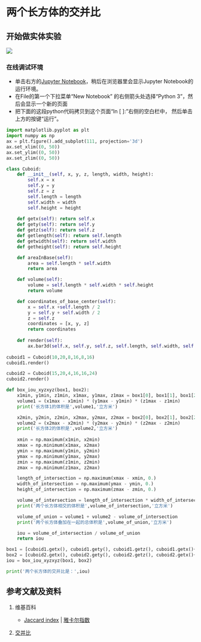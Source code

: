 # 两个长方体的交并比

## 开始做实体实验

![](/images/对长方体的各种操作/对两个或多个长方体的运算/两个长方体的交并比/1a1.jpg)

### 在线调试环境

- 单击右方的[Jupyter Notebook](https://mybinder.org/v2/gh/ipython/ipython-in-depth/master?filepath=binder/Index.ipynb)，稍后在浏览器里会显示Jupyter Notebook的运行环境。
- 在File的第一个下拉菜单“New Notebook” 的右侧箭头处选择“Python 3”，然后会显示一个新的页面
- 把下面的这段python代码拷贝到这个页面“In [ ]:”右侧的空白栏中， 然后单击上方的按键“运行”。

```python
import matplotlib.pyplot as plt
import numpy as np 
ax = plt.figure().add_subplot(111, projection='3d')
ax.set_xlim((0, 50))
ax.set_ylim((0, 50))
ax.set_zlim((0, 50))

class Cuboid:
    def __init__(self, x, y, z, length, width, height):
        self.x = x
        self.y = y
        self.z = z        
        self.length = length
        self.width = width   
        self.height = height
    
    def getx(self): return self.x
    def gety(self): return self.y
    def getz(self): return self.z    
    def getlength(self): return self.length
    def getwidth(self): return self.width
    def getheight(self): return self.height

    def areaInBase(self):
        area = self.length * self.width
        return area

    def volume(self):
        volume = self.length * self.width * self.height
        return volume        

    def coordinates_of_base_center(self):
        x = self.x +self.length / 2
        y = self.y + self.width / 2
        z = self.z
        coordinates = [x, y, z]
        return coordinates
        
    def render(self):
        ax.bar3d(self.x, self.y, self.z, self.length, self.width, self.height, color="green", alpha=0.5)
        
cuboid1 = Cuboid(10,20,8,16,8,16)
cuboid1.render()

cuboid2 = Cuboid(15,20,4,16,16,24)
cuboid2.render()

def box_iou_xyzxyz(box1, box2):
    x1min, y1min, z1min, x1max, y1max, z1max = box1[0], box1[1], box1[2], box1[3], box1[4], box1[5]
    volume1 = (x1max - x1min) * (y1max - y1min) * (z1max - z1min)
    print('长方体1的体积是',volume1,'立方米')

    x2min, y2min, z2min, x2max, y2max, z2max = box2[0], box2[1], box2[2], box2[3], box2[4], box2[5]
    volume2 = (x2max - x2min) * (y2max - y2min) * (z2max - z2min)
    print('长方体2的体积是',volume2,'立方米')
    
    xmin = np.maximum(x1min, x2min)
    xmax = np.minimum(x1max, x2max)
    ymin = np.maximum(y1min, y2min)
    ymax = np.minimum(y1max, y2max)
    zmin = np.maximum(z1min, z2min)
    zmax = np.minimum(z1max, z2max)

    length_of_intersection = np.maximum(xmax - xmin, 0.)
    width_of_intersection = np.maximum(ymax - ymin, 0.)
    height_of_intersection = np.maximum(zmax - zmin, 0.)

    volume_of_intersection = length_of_intersection * width_of_intersection * height_of_intersection
    print('两个长方体相交的体积是',volume_of_intersection,'立方米')   

    volume_of_union = volume1 + volume2 - volume_of_intersection
    print('两个长方体叠加在一起的总体积是',volume_of_union,'立方米')   

    iou = volume_of_intersection / volume_of_union
    return iou

box1 = [cuboid1.getx(), cuboid1.gety(), cuboid1.getz(), cuboid1.getx()+cuboid1.getlength(), cuboid1.gety()+cuboid1.getwidth(), cuboid1.getz()+cuboid1.getheight()]
box2 = [cuboid2.getx(), cuboid2.gety(), cuboid2.getz(), cuboid2.getx()+cuboid2.getlength(), cuboid2.gety()+cuboid2.getwidth(), cuboid2.getz()+cuboid2.getheight()]
iou = box_iou_xyzxyz(box1, box2)

print('两个长方体的交并比是：',iou)
```

## 参考文献及资料

1. 维基百科
	- [Jaccard index](https://en.wikipedia.org/wiki/Jaccard_index) | [雅卡尔指数](https://zh.wikipedia.org/wiki/%E9%9B%85%E5%8D%A1%E5%B0%94%E6%8C%87%E6%95%B0) 

2. [交并比](https://paddlepedia.readthedocs.io/en/latest/tutorials/computer_vision/object_detection/IOU.html) 
	